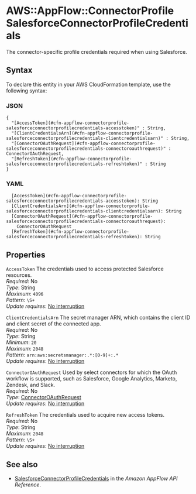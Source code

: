 # AWS::AppFlow::ConnectorProfile SalesforceConnectorProfileCredentials<a name="aws-properties-appflow-connectorprofile-salesforceconnectorprofilecredentials"></a>

The connector\-specific profile credentials required when using Salesforce\.

## Syntax<a name="aws-properties-appflow-connectorprofile-salesforceconnectorprofilecredentials-syntax"></a>

To declare this entity in your AWS CloudFormation template, use the following syntax:

### JSON<a name="aws-properties-appflow-connectorprofile-salesforceconnectorprofilecredentials-syntax.json"></a>

```
{
  "[AccessToken](#cfn-appflow-connectorprofile-salesforceconnectorprofilecredentials-accesstoken)" : String,
  "[ClientCredentialsArn](#cfn-appflow-connectorprofile-salesforceconnectorprofilecredentials-clientcredentialsarn)" : String,
  "[ConnectorOAuthRequest](#cfn-appflow-connectorprofile-salesforceconnectorprofilecredentials-connectoroauthrequest)" : ConnectorOAuthRequest,
  "[RefreshToken](#cfn-appflow-connectorprofile-salesforceconnectorprofilecredentials-refreshtoken)" : String
}
```

### YAML<a name="aws-properties-appflow-connectorprofile-salesforceconnectorprofilecredentials-syntax.yaml"></a>

```
  [AccessToken](#cfn-appflow-connectorprofile-salesforceconnectorprofilecredentials-accesstoken): String
  [ClientCredentialsArn](#cfn-appflow-connectorprofile-salesforceconnectorprofilecredentials-clientcredentialsarn): String
  [ConnectorOAuthRequest](#cfn-appflow-connectorprofile-salesforceconnectorprofilecredentials-connectoroauthrequest):
    ConnectorOAuthRequest
  [RefreshToken](#cfn-appflow-connectorprofile-salesforceconnectorprofilecredentials-refreshtoken): String
```

## Properties<a name="aws-properties-appflow-connectorprofile-salesforceconnectorprofilecredentials-properties"></a>

`AccessToken` <a name="cfn-appflow-connectorprofile-salesforceconnectorprofilecredentials-accesstoken"></a>
The credentials used to access protected Salesforce resources\.  
_Required_: No  
_Type_: String  
_Maximum_: `4096`  
_Pattern_: `\S+`  
_Update requires_: [No interruption](https://docs.aws.amazon.com/AWSCloudFormation/latest/UserGuide/using-cfn-updating-stacks-update-behaviors.html#update-no-interrupt)

`ClientCredentialsArn` <a name="cfn-appflow-connectorprofile-salesforceconnectorprofilecredentials-clientcredentialsarn"></a>
The secret manager ARN, which contains the client ID and client secret of the connected app\.  
_Required_: No  
_Type_: String  
_Minimum_: `20`  
_Maximum_: `2048`  
_Pattern_: `arn:aws:secretsmanager:.*:[0-9]+:.*`  
_Update requires_: [No interruption](https://docs.aws.amazon.com/AWSCloudFormation/latest/UserGuide/using-cfn-updating-stacks-update-behaviors.html#update-no-interrupt)

`ConnectorOAuthRequest` <a name="cfn-appflow-connectorprofile-salesforceconnectorprofilecredentials-connectoroauthrequest"></a>
Used by select connectors for which the OAuth workflow is supported, such as Salesforce, Google Analytics, Marketo, Zendesk, and Slack\.  
_Required_: No  
_Type_: [ConnectorOAuthRequest](aws-properties-appflow-connectorprofile-connectoroauthrequest.md)  
_Update requires_: [No interruption](https://docs.aws.amazon.com/AWSCloudFormation/latest/UserGuide/using-cfn-updating-stacks-update-behaviors.html#update-no-interrupt)

`RefreshToken` <a name="cfn-appflow-connectorprofile-salesforceconnectorprofilecredentials-refreshtoken"></a>
The credentials used to acquire new access tokens\.  
_Required_: No  
_Type_: String  
_Maximum_: `2048`  
_Pattern_: `\S+`  
_Update requires_: [No interruption](https://docs.aws.amazon.com/AWSCloudFormation/latest/UserGuide/using-cfn-updating-stacks-update-behaviors.html#update-no-interrupt)

## See also<a name="aws-properties-appflow-connectorprofile-salesforceconnectorprofilecredentials--seealso"></a>

- [SalesforceConnectorProfileCredentials](https://docs.aws.amazon.com/appflow/1.0/APIReference/API_SalesforceConnectorProfileCredentials.html) in the _Amazon AppFlow API Reference_\.
